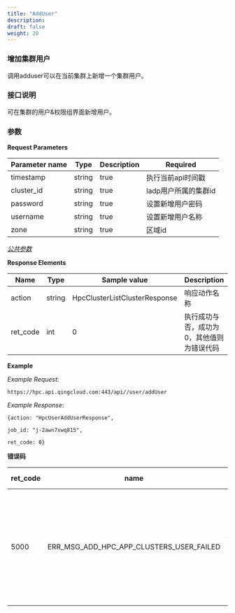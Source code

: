 ```yaml
---
title: "AddUser"
description: 
draft: false
weight: 20
---
```


### **增加集群用户**

调用adduser可以在当前集群上新增一个集群用户。

### **接口说明**

可在集群的用户&权限组界面新增用户。

### 参数

**Request Parameters**

| Parameter name | Type | Description | Required |
| --- | --- | --- | --- |
| timestamp      | string | true        | 执行当前api时间戳    |
| cluster_id     | string | true        | ladp用户所属的集群id |
| password       | string | true        | 设置新增用户密码     |
| username       | string | true        | 设置新增用户名称     |
| zone           | string | true        | 区域id               |

[_公共参数_](../../../parameters/)

**Response Elements**

| Name | Type | Sample value | Description |
| --- | --- | --- | --- |
| action | string | HpcClusterListClusterResponse | 响应动作名称 |
| ret_code | int | 0 | 执行成功与否，成功为0，其他值则为错误代码 |

**Example**

_Example Request_:

```
https://hpc.api.qingcloud.com:443/api//user/addUser
```

_Example Response_:

```
{action: "HpcUserAddUserResponse",

job_id: "j-2awn7xwq815",

ret_code: 0}
```

**错误码**

| ret_code | name                                     | error info                                                   |
| -------- | ---------------------------------------- | ------------------------------------------------------------ |
| 5000     | ERR_MSG_ADD_HPC_APP_CLUSTERS_USER_FAILED | add hpc cluster [%s] user failed<br>添加HPC集群[%s]用户失败</br> |

